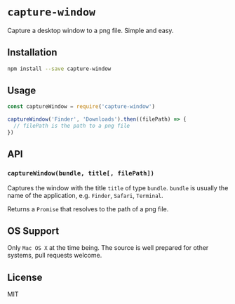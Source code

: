 # `capture-window`

Capture a desktop window to a png file. Simple and easy.

## Installation

```sh
npm install --save capture-window
```

## Usage

```javascript
const captureWindow = require('capture-window')

captureWindow('Finder', 'Downloads').then((filePath) => {
  // filePath is the path to a png file
})
```

## API

### `captureWindow(bundle, title[, filePath])`

Captures the window with the title `title` of type `bundle`. `bundle` is usually the name of the application, e.g. `Finder`, `Safari`, `Terminal`.

Returns a `Promise` that resolves to the path of a png file.

## OS Support

Only `Mac OS X` at the time being. The source is well prepared for other systems, pull requests welcome.

## License

MIT
